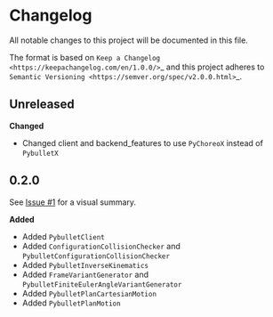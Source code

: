 
Changelog
=========

All notable changes to this project will be documented in this file.

The format is based on `Keep a Changelog <https://keepachangelog.com/en/1.0.0/>`_
and this project adheres to `Semantic Versioning <https://semver.org/spec/v2.0.0.html>`_.


Unreleased
----------

**Changed**

* Changed client and backend_features to use `PyChoreoX` instead of `PybulletX`

0.2.0
----------

See [Issue #1](https://github.com/yijiangh/compas_fab_pychoreo/issues/1) for a visual summary.

**Added**

* Added ``PybulletClient``
* Added ``ConfigurationCollisionChecker`` and ``PybulletConfigurationCollisionChecker``
* Added ``PybulletInverseKinematics``
* Added ``FrameVariantGenerator`` and ``PybulletFiniteEulerAngleVariantGenerator``
* Added ``PybulletPlanCartesianMotion``
* Added ``PybulletPlanMotion``
